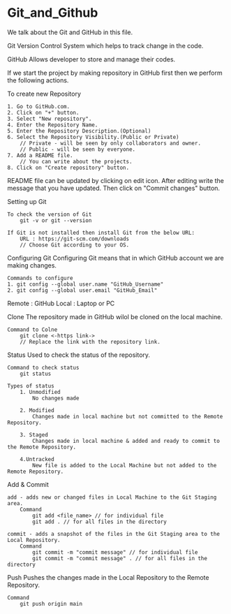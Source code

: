 # Git_and_Github
We talk about the Git and GitHub in this file.

Git
    Version Control System which helps to track change in the code.

GitHub
    Allows developer to store and manage their codes.


If we start the project by making repository in GitHub first then we perform the following actions.

To create new Repository

    1. Go to GitHub.com. 
    2. Click on "+" button.
    3. Select "New repository".
    4. Enter the Repository Name.
    5. Enter the Repository Description.(Optional)
    6. Select the Repository Visibility.(Public or Private)
        // Private - will be seen by only collaborators and owner.
        // Public - will be seen by everyone.
    7. Add a README file.
        // You can write about the projects.
    8. Click on "Create repository" button.

README file can be updated by clicking on edit icon.
After editing write the message that you have updated.
Then click on "Commit changes" button.

Setting up Git

    To check the version of Git 
        git -v or git --version

    If Git is not installed then install Git from the below URL:
        URL : https://git-scm.com/downloads
        // Choose Git according to your OS.

Configuring Git
    Configuring Git means that in which GitHub account we are making changes.

    Commands to configure
    1. git config --global user.name "GitHub_Username"
    2. git config --global user.email "GitHub_Email"


Remote : GitHub
Local : Laptop or PC 

Clone
    The repository made in GitHub wilol be cloned on the local machine.

    Command to Colne
        git clone <-https link->
        // Replace the link with the repository link.

Status
    Used to check the status of the repository.

    Command to check status
        git status

    Types of status
        1. Unmodified
            No changes made

        2. Modified
            Changes made in local machine but not committed to the Remote Repository.
        
        3. Staged
            Changes made in local machine & added and ready to commit to the Remote Repository.

        4.Untracked
            New file is added to the Local Machine but not added to the Remote Repository.

Add & Commit

    add - adds new or changed files in Local Machine to the Git Staging area.
        Command
            git add <file_name> // for individual file
            git add . // for all files in the directory

    commit - adds a snapshot of the files in the Git Staging area to the Local Repository.
        Command
            git commit -m "commit message" // for individual file
            git commit -m "commit message" . // for all files in the directory

Push
    Pushes the changes made in the Local Repository to the Remote Repository.

    Command
        git push origin main



